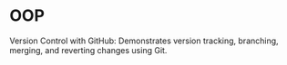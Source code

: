# OOP
Version Control with GitHub: Demonstrates version tracking, branching, merging, and reverting changes using Git.
